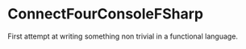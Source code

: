 # ConnectFourConsoleFSharp

First attempt at writing something non trivial in a functional language.
